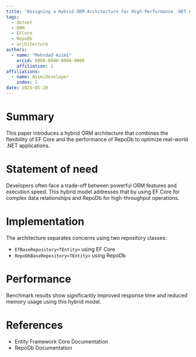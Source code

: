 ```yaml
---
title: 'Designing a Hybrid ORM Architecture for High-Performance .NET Applications'
tags:
  - dotnet
  - ORM
  - EFCore
  - RepoDb
  - architecture
authors:
  - name: "Mehrdad Azimi"
    orcid: 0000-0000-0000-0000
    affiliation: 1
affiliations:
  - name: AzimiDeveloper
    index: 1
date: 2025-05-20
---
```


# Summary

This paper introduces a hybrid ORM architecture that combines the flexibility of EF Core and the performance of RepoDb to optimize real-world .NET applications.

# Statement of need

Developers often face a trade-off between powerful ORM features and execution speed. This hybrid model addresses that by using EF Core for complex data relationships and RepoDb for high-throughput operations.

# Implementation

The architecture separates concerns using two repository classes:
- `EfBaseRepository<TEntity>` using EF Core
- `RepoDbBaseRepository<TEntity>` using RepoDb

# Performance

Benchmark results show significantly improved response time and reduced memory usage using this hybrid model.

# References

- Entity Framework Core Documentation
- RepoDb Documentation
